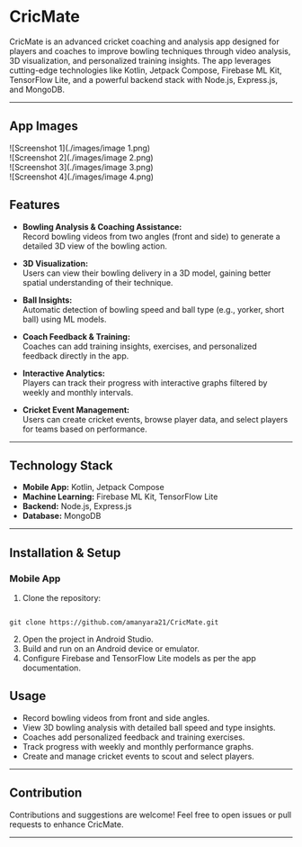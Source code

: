 # CricMate

CricMate is an advanced cricket coaching and analysis app designed for players and coaches to improve bowling techniques through video analysis, 3D visualization, and personalized training insights. The app leverages cutting-edge technologies like Kotlin, Jetpack Compose, Firebase ML Kit, TensorFlow Lite, and a powerful backend stack with Node.js, Express.js, and MongoDB.

---

## App Images

![Screenshot 1](./images/image 1.png)  
![Screenshot 2](./images/image 2.png)  
![Screenshot 3](./images/image 3.png)  
![Screenshot 4](./images/image 4.png)


## Features

- **Bowling Analysis & Coaching Assistance:**  
  Record bowling videos from two angles (front and side) to generate a detailed 3D view of the bowling action.

- **3D Visualization:**  
  Users can view their bowling delivery in a 3D model, gaining better spatial understanding of their technique.

- **Ball Insights:**  
  Automatic detection of bowling speed and ball type (e.g., yorker, short ball) using ML models.

- **Coach Feedback & Training:**  
  Coaches can add training insights, exercises, and personalized feedback directly in the app.

- **Interactive Analytics:**  
  Players can track their progress with interactive graphs filtered by weekly and monthly intervals.

- **Cricket Event Management:**  
  Users can create cricket events, browse player data, and select players for teams based on performance.

---

## Technology Stack

- **Mobile App:** Kotlin, Jetpack Compose  
- **Machine Learning:** Firebase ML Kit, TensorFlow Lite  
- **Backend:** Node.js, Express.js  
- **Database:** MongoDB

---

## Installation & Setup

### Mobile App

1. Clone the repository:  
```

git clone https://github.com/amanyara21/CricMate.git

```
2. Open the project in Android Studio.  
3. Build and run on an Android device or emulator.  
4. Configure Firebase and TensorFlow Lite models as per the app documentation.

## Usage

- Record bowling videos from front and side angles.  
- View 3D bowling analysis with detailed ball speed and type insights.  
- Coaches add personalized feedback and training exercises.  
- Track progress with weekly and monthly performance graphs.  
- Create and manage cricket events to scout and select players.

---

## Contribution

Contributions and suggestions are welcome! Feel free to open issues or pull requests to enhance CricMate.

---




